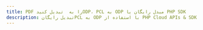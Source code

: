---title: PDF را به  تبدیل کنیدODP، PCL به ODP مبدل رایگان یا PHP SDKdescription: تبدیل رایگانPCL به ODP با استفاده از PHP Cloud APIs & SDK همچنین اسناد PDF را در Cloud ایجاد، ویرایش و رندر کنید.---
